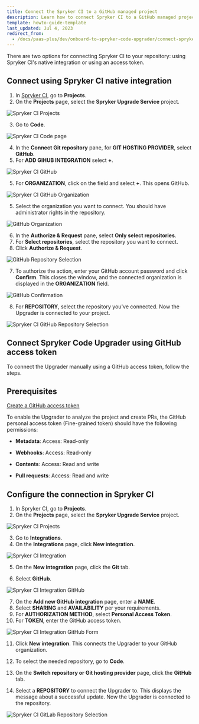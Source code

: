```yaml
---
title: Connect the Spryker CI to a GitHub managed project
description: Learn how to connect Spryker CI to a GitHub managed project
template: howto-guide-template
last_updated: Jul 4, 2023
redirect_from:
  - /docs/paas-plus/dev/onboard-to-spryker-code-upgrader/connect-spryker-ci-to-a-gitlab-managed-project.html
---
```


There are two options for connecting Spryker CI to your repository: using Spryker CI's native integration or using an access token.

## Connect using Spryker CI native integration

1. In [Spryker CI](/docs/scu/dev/spryker-ci.html), go to **Projects**.
2. On the **Projects** page, select the **Spryker Upgrade Service** project.

![Spryker CI Projects](https://spryker.s3.eu-central-1.amazonaws.com/docs/paas%2B/dev/onboard-to-spryker-code-upgrader/connect-spryker-code-upgrader-to-a-github-managed-project.md/spryker_ci_projects.png)

3. Go to **Code**.

![Spryker CI Code page](https://spryker.s3.eu-central-1.amazonaws.com/docs/paas%2B/dev/onboard-to-spryker-code-upgrader/connect-spryker-code-upgrader-to-a-github-managed-project.md/spryker_ci_code_page.png)

4. In the **Connect Git repository** pane, for **GIT HOSTING PROVIDER**, select **GitHub**.
5. For **ADD GIHUB INTEGRATION** select **+**.

![Spryker CI GitHub](https://spryker.s3.eu-central-1.amazonaws.com/docs/paas%2B/dev/onboard-to-spryker-code-upgrader/connect-spryker-code-upgrader-to-a-github-managed-project.md/gitlab_code_add.png)

5. For **ORGANIZATION**, click on the field and select **+**.
    This opens GitHub.

![Spryker CI GitHub Organization](https://spryker.s3.eu-central-1.amazonaws.com/docs/paas%2B/dev/onboard-to-spryker-code-upgrader/connect-spryker-code-upgrader-to-a-github-managed-project.md/github_add_repository.png)

5. Select the organization you want to connect.
    You should have administrator rights in the repository.

![GitHub Organization](https://spryker.s3.eu-central-1.amazonaws.com/docs/paas%2B/dev/onboard-to-spryker-code-upgrader/connect-spryker-code-upgrader-to-a-github-managed-project.md/github_select_organization.png)

6. In the **Authorize & Request** pane, select **Only select repositories**.
7. For **Select repositories**, select the repository you want to connect.
8. Click **Authorize & Request**.

![GitHub Repository Selection](https://spryker.s3.eu-central-1.amazonaws.com/docs/paas%2B/dev/onboard-to-spryker-code-upgrader/connect-spryker-code-upgrader-to-a-github-managed-project.md/github_select_repository.png)

7. To authorize the action, enter your GitHub account password and click **Confirm**.
    This closes the window, and the connected organization is displayed in the **ORGANIZATION** field.

![GitHub Confirmation](https://spryker.s3.eu-central-1.amazonaws.com/docs/paas%2B/dev/onboard-to-spryker-code-upgrader/connect-spryker-code-upgrader-to-a-github-managed-project.md/github_enter_password.png)

8. For **REPOSITORY**, select the repository you've connected.
    Now the Upgrader is connected to your project.

![Spryker CI GitHub Repository Selection](https://spryker.s3.eu-central-1.amazonaws.com/docs/paas%2B/dev/onboard-to-spryker-code-upgrader/connect-spryker-code-upgrader-to-a-github-managed-project.md/spryker_ci_github_repository_selection.png)

## Connect Spryker Code Upgrader using GitHub access token

To connect the Upgrader manually using a GitHub access token, follow the steps.

## Prerequisites

[Create a GitHub access token](https://docs.github.com/en/authentication/keeping-your-account-and-data-secure/creating-a-personal-access-token)

To enable the Upgrader to analyze the project and create PRs, the GitHub personal access token (Fine-grained token) should have the following permissions:

* **Metadata**: Access: Read-only

* **Webhooks**: Access: Read-only

* **Contents**: Access: Read and write

* **Pull requests**: Access: Read and write


## Configure the connection in Spryker CI


1. In Spryker CI, go to **Projects**.
2. On the **Projects** page, select the **Spryker Upgrade Service** project.

![Spryker CI Projects](https://spryker.s3.eu-central-1.amazonaws.com/docs/paas%2B/dev/onboard-to-spryker-code-upgrader/connect-spryker-code-upgrader-to-a-github-managed-project.md/spryker_ci_projects.png)

3. Go to **Integrations**.
4. On the **Integrations** page, click **New integration**.

![Spryker CI Integration](https://spryker.s3.eu-central-1.amazonaws.com/docs/paas%2B/dev/onboard-to-spryker-code-upgrader/connect-spryker-code-upgrader-to-a-github-managed-project.md/spryker_ci_integration.png)

5. On the **New integration** page, click the **Git** tab.

6. Select **GitHub**.

![Spryker CI Integration GitHub](https://spryker.s3.eu-central-1.amazonaws.com/docs/paas%2B/dev/onboard-to-spryker-code-upgrader/connect-spryker-code-upgrader-to-a-github-managed-project.md/spryker_ci_integration_github.png)

7. On the **Add new GitHub integration** page, enter a **NAME**.
8. Select **SHARING** and **AVAILABILITY** per your requirements.
9. For **AUTHORIZATION METHOD**, select **Personal Access Token**.
10. For **TOKEN**, enter the GitHub access token.

![Spryker CI Integration GitHub Form](https://spryker.s3.eu-central-1.amazonaws.com/docs/paas%2B/dev/onboard-to-spryker-code-upgrader/connect-spryker-code-upgrader-to-a-github-managed-project.md/spryker_ci_integration_github_form.png)

11. Click **New integration**.
    This connects the Upgrader to your GitHub organization.

12. To select the needed repository, go to **Code**.
13. On the **Switch repository or Git hosting provider** page, click the **GitHub** tab.
14. Select a **REPOSITORY** to connect the Upgrader to.
    This displays the message about a successful update. Now the Upgrader is connected to the repository.

![Spryker CI GitLab Repository Selection](https://spryker.s3.eu-central-1.amazonaws.com/docs/paas%2B/dev/onboard-to-spryker-code-upgrader/connect-spryker-code-upgrader-to-a-github-managed-project.md/spryker_ci_github_repository_selection.png)
